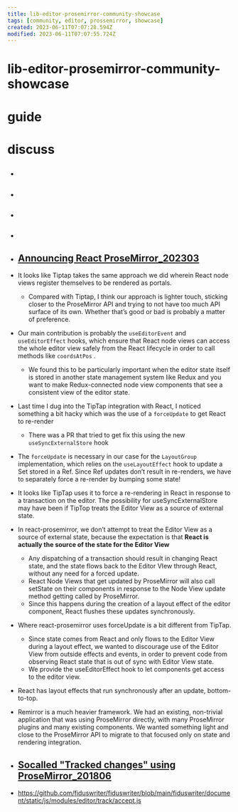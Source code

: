 ```yaml
---
title: lib-editor-prosemirror-community-showcase
tags: [community, editor, prossemirror, showcase]
created: 2023-06-11T07:07:28.594Z
modified: 2023-06-11T07:07:55.724Z
---
```


# lib-editor-prosemirror-community-showcase

# guide

# discuss
- ## 

- ## 

- ## 

- ## 

- ## [Announcing React ProseMirror_202303](https://discuss.prosemirror.net/t/announcing-react-prosemirror/5328)
- It looks like Tiptap takes the same approach we did wherein React node views register themselves to be rendered as portals.
  - Compared with Tiptap, I think our approach is lighter touch, sticking closer to the ProseMirror API and trying to not have too much API surface of its own. Whether that’s good or bad is probably a matter of preference.
- Our main contribution is probably the `useEditorEvent` and `useEditorEffect` hooks, which ensure that React node views can access the whole editor view safely from the React lifecycle in order to call methods like `coordsAtPos` . 
  - We found this to be particularly important when the editor state itself is stored in another state management system like Redux and you want to make Redux-connected node view components that see a consistent view of the editor state.

- Last time I dug into the TipTap integration with React, I noticed something a bit hacky which was the use of a `forceUpdate` to get React to re-render
  - There was a PR that tried to get fix this using the new `useSyncExternalStore` hook
- The `forceUpdate` is necessary in our case for the `LayoutGroup` implementation, which relies on the `useLayoutEffect` hook to update a Set stored in a Ref. Since Ref updates don’t result in re-renders, we have to separately force a re-render by bumping some state!

- It looks like TipTap uses it to force a re-rendering in React in response to a transaction on the editor. The possibility for useSyncExternalStore may have been if TipTop treats the Editor View as a source of external state.

- In react-prosemirror, we don’t attempt to treat the Editor View as a source of external state, because the expectation is that **React is actually the source of the state for the Editor View**
  - Any dispatching of a transaction should result in changing React state, and the state flows back to the Editor VIew through React, without any need for a forced update.
  - React Node Views that get updated by ProseMirror will also call setState on their components in response to the Node View update method getting called by ProseMirror. 
  - Since this happens during the creation of a layout effect of the editor component, React flushes these updates synchronously.
- Where react-prosemirror uses forceUpdate is a bit different from TipTap. 
  - Since state comes from React and only flows to the Editor View during a layout effect, we wanted to discourage use of the Editor View from outside effects and events, in order to prevent code from observing React state that is out of sync with Editor View state. 
  - We provide the useEditorEffect hook to let components get access to the editor view.
- React has layout effects that run synchronously after an update, bottom-to-top. 

- Remirror is a much heavier framework. We had an existing, non-trivial application that was using ProseMirror directly, with many ProseMirror plugins and many existing components. We wanted something light and close to the ProseMirror API to migrate to that focused only on state and rendering integration.

- ## [Socalled "Tracked changes" using ProseMirror_201806](https://discuss.prosemirror.net/t/socalled-tracked-changes-using-prosemirror/1365)
- https://github.com/fiduswriter/fiduswriter/blob/main/fiduswriter/document/static/js/modules/editor/track/accept.js
